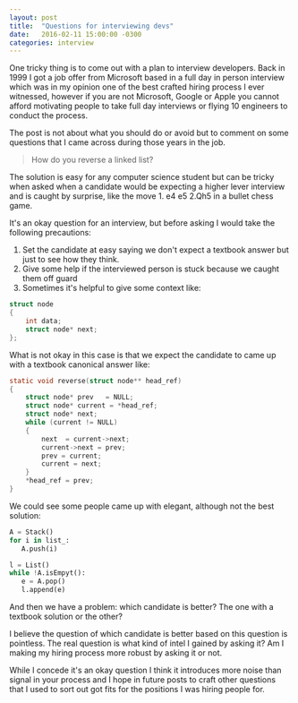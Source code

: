 ```yaml
---
layout: post
title:  "Questions for interviewing devs"
date:   2016-02-11 15:00:00 -0300
categories: interview
---
```


One tricky thing is to come out with a plan to interview developers. Back in 1999 I got a job offer from Microsoft based in a full day in person interview which was in my opinion one of the best crafted hiring process I ever witnessed, however if you are not Microsoft, Google or Apple you cannot afford motivating people to take full day interviews or flying 10 engineers to conduct the process.

The post is not about what you should do or avoid but to comment on some questions that I came across during those years in the job.

> How do you reverse a linked list?

The solution is easy for any computer science student but can be tricky when asked when a candidate would be expecting a higher lever interview and is caught by surprise, like the move 1. e4 e5 2.Qh5 in a bullet chess game.

It's an okay question for an interview, but before asking I would take the following precautions:

1. Set the candidate at easy saying we don't expect a textbook answer but just to see how they think.
2. Give some help if the interviewed person is stuck because we caught them off guard
3. Sometimes it's helpful to give some context like:

```c
struct node
{
    int data;
    struct node* next;
};
```

What is not okay in this case is that we expect the candidate to came up with a textbook canonical answer like:

```c
static void reverse(struct node** head_ref)
{
    struct node* prev   = NULL;
    struct node* current = *head_ref;
    struct node* next;
    while (current != NULL)
    {
        next  = current->next;  
        current->next = prev;   
        prev = current;
        current = next;
    }
    *head_ref = prev;
}
```

We could see some people came up with elegant, although not the best solution:

```python
A = Stack()
for i in list_:
   A.push(i)

l = List()
while !A.isEmpyt():
   e = A.pop()
   l.append(e)
```

And then we have a problem: which candidate is better? The one with a textbook solution or the other? 

I believe the question of which candidate is better based on this question is pointless. The real question is what kind of intel I gained by asking it? Am I making my hiring process more robust by asking it or not.

While I concede it's an okay question I think it introduces more noise than signal in your process and I hope in future posts to craft other questions that I used to sort out got fits for the positions I was hiring people for.